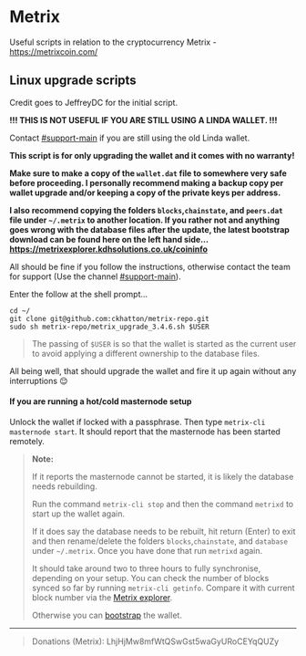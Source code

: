 

# Metrix

Useful scripts in relation to the cryptocurrency Metrix - https://metrixcoin.com/

## Linux upgrade scripts

Credit goes to JeffreyDC for the initial script.

**!!! THIS IS NOT USEFUL IF YOU ARE STILL USING A LINDA WALLET. !!!**

Contact [#support-main](https://discord.gg/FJ2CqD) if you are still using the old Linda wallet.

**This script is for only upgrading the wallet and it comes with no warranty!**

**Make sure to make a copy of the `wallet.dat` file to somewhere very safe before proceeding. I personally recommend making a backup copy per wallet upgrade and/or keeping a copy of the private keys per address.**

**I also recommend copying the folders `blocks`,`chainstate`, and `peers.dat` file under `~/.metrix` to another location. If you rather not and anything goes wrong with the database files after the update, the latest bootstrap download can be found here on the left hand side... https://metrixexplorer.kdhsolutions.co.uk/coininfo**

All should be fine if you follow the instructions, otherwise contact the team for support (Use the channel [#support-main](https://discord.gg/FJ2CqD)).

Enter the follow at the shell prompt...

```
cd ~/
git clone git@github.com:ckhatton/metrix-repo.git
sudo sh metrix-repo/metrix_upgrade_3.4.6.sh $USER

```

> The passing of `$USER` is so that the wallet is started as the current user to avoid applying a different ownership to the database files.

All being well, that should upgrade the wallet and fire it up again without any interruptions 😌

#### If you are running a hot/cold masternode setup

Unlock the wallet if locked with a passphrase. Then type `metrix-cli masternode start`. It should report that the masternode has been started remotely.

> **Note:**
>
> If it reports the masternode cannot be started, it is likely the database needs rebuilding.
> 
> Run the command `metrix-cli stop` and then the command `metrixd` to start up the wallet again.
>
> If it does say the database needs to be rebuilt, hit return (Enter) to exit and then rename/delete the folders `blocks`,`chainstate`, and `database` under `~/.metrix`. Once you have done that run `metrixd` again.
> 
> It should take around two to three hours to fully synchronise, depending on your setup. You can check the number of blocks synced so far by running `metrix-cli getinfo`. Compare it with current block number via the [Metrix explorer](https://metrixexplorer.kdhsolutions.co.uk/).
> 
> Otherwise you can [bootstrap](https://metrixexplorer.kdhsolutions.co.uk/coininfo) the wallet.

---

> Donations (Metrix):
> LhjHjMw8mfWtQSwGst5waGyURoCEYqQUZy

